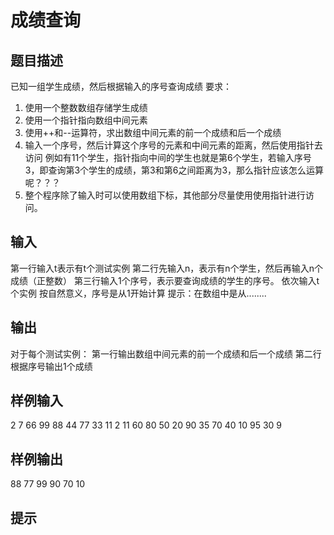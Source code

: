  # 成绩查询
 ## 题目描述
 已知一组学生成绩，然后根据输入的序号查询成绩
 要求：
 1. 使用一个整数数组存储学生成绩
 2. 使用一个指针指向数组中间元素
 3. 使用++和--运算符，求出数组中间元素的前一个成绩和后一个成绩
 4. 输入一个序号，然后计算这个序号的元素和中间元素的距离，然后使用指针去访问
 例如有11个学生，指针指向中间的学生也就是第6个学生，若输入序号3，即查询第3个学生的成绩，第3和第6之间距离为3，那么指针应该怎么运算呢？？？
 5. 整个程序除了输入时可以使用数组下标，其他部分尽量使用使用指针进行访问。
 ## 输入
 第一行输入t表示有t个测试实例
 第二行先输入n，表示有n个学生，然后再输入n个成绩（正整数）
 第三行输入1个序号，表示要查询成绩的学生的序号。
 依次输入t个实例
 按自然意义，序号是从1开始计算
 提示：在数组中是从........
 ## 输出
 对于每个测试实例：
 第一行输出数组中间元素的前一个成绩和后一个成绩
 第二行根据序号输出1个成绩
 
 ## 样例输入
 2
 7 66 99 88 44 77 33 11
 2
 11 60 80 50 20 90 35 70 40 10 95 30
 9
 ## 样例输出
 88 77
 99
 90 70
 10
 ## 提示
 
